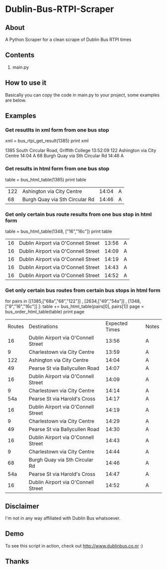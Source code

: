 # Dublin-Bus-RTPI-Scraper

## About
A Python Scraper for a clean scrape of Dublin Bus RTPI times

## Contents
1. main.py

## How to use it
Basically you can copy the code in main.py to your project, some examples are below.

## Examples

### Get resutlts in xml form from one bus stop
xml =  bus_rtpi_get_result(1385)
print xml

<RealTimeInformationResults>
    <StopNumber>1385</StopNumber>
    <StopAddress>South Circular Road, Griffith College</StopAddress>
    <LastUpdated>13:52:09</LastUpdated>
    <Bus>
        <Route>122</Route>
        <Destination>Ashington via City Centre</Destination>
        <ExpectedTime>14:04</ExpectedTime>
        <Notes>A</Notes>
    </Bus>
    <Bus>
        <Route>68</Route>
        <Destination>Burgh Quay via Sth Circular Rd</Destination>
        <ExpectedTime>14:46</ExpectedTime>
        <Notes>A</Notes>
    </Bus>
</RealTimeInformationResults>

### Get results in html form from one bus stop
table = bus_html_table(1385)
print table

<table>
<tr><td>122</td><td>Ashington via City Centre</td><td>14:04</td><td>A</td></tr>
<tr><td>68</td><td>Burgh Quay via Sth Circular Rd</td><td>14:46</td><td>A</td></tr>
</table>

### Get only certain bus route results from one bus stop in html form
table = bus_html_table(1348, ["16","16c"])
print table

<table>
<tr><td>16</td><td>Dublin Airport via O'Connell Street</td><td>13:56</td><td>A</td></tr>
<tr><td>16</td><td>Dublin Airport via O'Connell Street</td><td>14:09</td><td>A</td></tr>
<tr><td>16</td><td>Dublin Airport via O'Connell Street</td><td>14:19</td><td>A</td></tr>
<tr><td>16</td><td>Dublin Airport via O'Connell Street</td><td>14:43</td><td>A</td></tr>
<tr><td>16</td><td>Dublin Airport via O'Connell Street</td><td>14:52</td><td>A</td></tr>
</table>

### Get only certain bus routes from certain bus stops in html form
for pairs in [[1385,["68a","68","122"]] , [2634,["49","54a"]] , [1348,["9","16","16c"]] ]:
    table += bus_html_table(pairs[0], pairs[1])
page =  bus_order_html_table(table)
print page

<table>
<tr><td>Routes</td><td>Destinations</td><td>Expected Times</td><td>Notes</td></tr>
<tr><td>16</td><td>Dublin Airport via O'Connell Street</td><td>13:56</td><td>A</td></tr>
<tr><td>9</td><td>Charlestown via City Centre</td><td>13:59</td><td>A</td></tr>
<tr><td>122</td><td>Ashington via City Centre</td><td>14:04</td><td>A</td></tr>
<tr><td>49</td><td>Pearse St via Ballycullen Road</td><td>14:07</td><td>A</td></tr>
<tr><td>16</td><td>Dublin Airport via O'Connell Street</td><td>14:09</td><td>A</td></tr>
<tr><td>9</td><td>Charlestown via City Centre</td><td>14:14</td><td>A</td></tr>
<tr><td>54a</td><td>Pearse St via Harold's Cross</td><td>14:17</td><td>A</td></tr>
<tr><td>16</td><td>Dublin Airport via O'Connell Street</td><td>14:19</td><td>A</td></tr>
<tr><td>9</td><td>Charlestown via City Centre</td><td>14:29</td><td>A</td></tr>
<tr><td>49</td><td>Pearse St via Ballycullen Road</td><td>14:30</td><td>A</td></tr>
<tr><td>16</td><td>Dublin Airport via O'Connell Street</td><td>14:43</td><td>A</td></tr>
<tr><td>9</td><td>Charlestown via City Centre</td><td>14:44</td><td>A</td></tr>
<tr><td>68</td><td>Burgh Quay via Sth Circular Rd</td><td>14:46</td><td>A</td></tr>
<tr><td>54a</td><td>Pearse St via Harold's Cross</td><td>14:47</td><td>A</td></tr>
<tr><td>16</td><td>Dublin Airport via O'Connell Street</td><td>14:52</td><td>A</td></tr>
</table>

## Disclaimer
I'm not in any way affiliated with Dublin Bus whatsoever.

## Demo
To see this script in action, check out http://www.dublinbus.co.nr
:)

## Thanks
